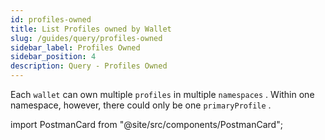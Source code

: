 ```yaml
---
id: profiles-owned
title: List Profiles owned by Wallet
slug: /guides/query/profiles-owned
sidebar_label: Profiles Owned
sidebar_position: 4
description: Query - Profiles Owned
---
```


Each `wallet` can own multiple `profiles` in multiple `namespaces` . Within one namespace, however, there could only be one `primaryProfile` .

import PostmanCard from "@site/src/components/PostmanCard";

<PostmanCard 
  queryURL="https://www.postman.com/cyberconnect-v2/workspace/cyberconnect-v2/request/20133006-30c15593-03f5-4ba6-b9b0-8d9558e714a2"
  exampleURL="https://www.postman.com/cyberconnect-v2/workspace/cyberconnect-v2/example/20133006-0c9005dc-52aa-4601-aa8d-248ddf9d656d"
/>
